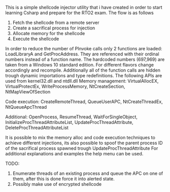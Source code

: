 This is a simple shellcode injector utility that i have created in order to start learning Csharp and prepare for the RTO2 exam.
The flow is as follows
1. Fetch the shellcode from a remote server
2. Create a sacrifical process for injection
3. Allocate memory for the shellcode
4. Execute the shellcode

In order to reduce the number of PInvoke calls only 2 functions are loaded: LoadLibraryA and GetProcAddress.
They are referenced with their ordinal numbers instead of a function name. The hardcoded numbers (697,969) are taken from a Windows 10 standard edition.
For different flavors change accordingly and recompile. Additionally all of the function calls are hidden trough dynamic importations and type redefinitions.
The following APIs are used from kernel32.dll and ntdll.dll
Memory management:
VirtualAllocEX, VirtualProtectEx, WriteProcessMemory, NtCreateSection, NtMapViewOfSection

Code execution:
CreateRemoteThread, QueueUserAPC, NtCreateThreadEx, NtQueueApcThread

Additional:
OpenProcess, ResumeThread, WaitForSingleObject, InitializeProcThreadAttributeList, UpdateProcThreadAttribute, DeleteProcThreadAttributeList

It is possible to mix the memory alloc and code execution techniques to achieve different injections, 
its also possible to spoof the parent process ID of the sacrifical process spawned trough UpdateProcThreadAttribute
For additional explanations and examples the help menu can be used.

TODO:
1. Enumerate threads of an existing process and queue the APC on one of them, after this is done force it into alerted state.
2. Possibly make use of encrypted shellcode 